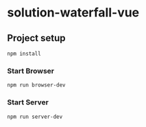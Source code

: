 # solution-waterfall-vue

## Project setup
```
npm install
```

### Start Browser
```
npm run browser-dev
```

### Start Server
```
npm run server-dev
```
